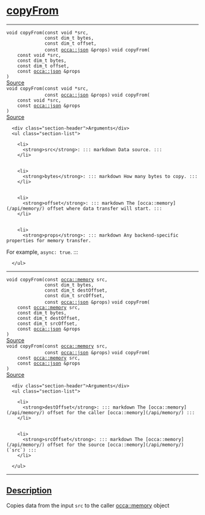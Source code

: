 
<h1 id="copy-from">
 <a href="#/api/memory/copyFrom" class="anchor">
   <span>copyFrom</span>
  </a>
</h1>

<div class="signature">

<hr>

  <div class="definition-container">
    <div class="definition">
      <code class="desktop-only"><span class="token keyword">void</span> copyFrom(<span class="token keyword">const</span> <span class="token keyword">void</span> &#42;src,
              <span class="token keyword">const</span> <span class="token keyword">dim&#95;t</span> bytes,
              <span class="token keyword">const</span> <span class="token keyword">dim&#95;t</span> offset,
              <span class="token keyword">const</span> <a href="#/api/json/">occa::json</a> &amp;props)</code>
      <code class="mobile-only"><span class="token keyword">void</span> copyFrom(
    <span class="token keyword">const</span> <span class="token keyword">void</span> &#42;src,
    <span class="token keyword">const</span> <span class="token keyword">dim&#95;t</span> bytes,
    <span class="token keyword">const</span> <span class="token keyword">dim&#95;t</span> offset,
    <span class="token keyword">const</span> <a href="#/api/json/">occa::json</a> &amp;props
)</code>
      <div class="flex-spacing"></div>
      <a href="https://github.com/libocca/occa/blob/6d155d0c/include/occa/core/memory.hpp#L345" target="_blank">Source</a>
    </div>
    
  </div>

  <div class="definition-container">
    <div class="definition">
      <code class="desktop-only"><span class="token keyword">void</span> copyFrom(<span class="token keyword">const</span> <span class="token keyword">void</span> &#42;src,
              <span class="token keyword">const</span> <a href="#/api/json/">occa::json</a> &amp;props)</code>
      <code class="mobile-only"><span class="token keyword">void</span> copyFrom(
    <span class="token keyword">const</span> <span class="token keyword">void</span> &#42;src,
    <span class="token keyword">const</span> <a href="#/api/json/">occa::json</a> &amp;props
)</code>
      <div class="flex-spacing"></div>
      <a href="https://github.com/libocca/occa/blob/6d155d0c/include/occa/core/memory.hpp#L353" target="_blank">Source</a>
    </div>
    <div class="description">

      <div class="section-header">Arguments</div>
      <ul class="section-list">
          
        <li>
          <strong>src</strong>: ::: markdown Data source. :::
        </li>


        <li>
          <strong>bytes</strong>: ::: markdown How many bytes to copy. :::
        </li>


        <li>
          <strong>offset</strong>: ::: markdown The [occa::memory](/api/memory/) offset where data transfer will start. :::
        </li>


        <li>
          <strong>props</strong>: ::: markdown Any backend-specific properties for memory transfer.
For example, `async: true`. :::
        </li>

      </ul>
</div>
  </div>

<hr>

  <div class="definition-container">
    <div class="definition">
      <code class="desktop-only"><span class="token keyword">void</span> copyFrom(<span class="token keyword">const</span> <a href="#/api/memory/">occa::memory</a> src,
              <span class="token keyword">const</span> <span class="token keyword">dim&#95;t</span> bytes,
              <span class="token keyword">const</span> <span class="token keyword">dim&#95;t</span> destOffset,
              <span class="token keyword">const</span> <span class="token keyword">dim&#95;t</span> srcOffset,
              <span class="token keyword">const</span> <a href="#/api/json/">occa::json</a> &amp;props)</code>
      <code class="mobile-only"><span class="token keyword">void</span> copyFrom(
    <span class="token keyword">const</span> <a href="#/api/memory/">occa::memory</a> src,
    <span class="token keyword">const</span> <span class="token keyword">dim&#95;t</span> bytes,
    <span class="token keyword">const</span> <span class="token keyword">dim&#95;t</span> destOffset,
    <span class="token keyword">const</span> <span class="token keyword">dim&#95;t</span> srcOffset,
    <span class="token keyword">const</span> <a href="#/api/json/">occa::json</a> &amp;props
)</code>
      <div class="flex-spacing"></div>
      <a href="https://github.com/libocca/occa/blob/6d155d0c/include/occa/core/memory.hpp#L371" target="_blank">Source</a>
    </div>
    
  </div>

  <div class="definition-container">
    <div class="definition">
      <code class="desktop-only"><span class="token keyword">void</span> copyFrom(<span class="token keyword">const</span> <a href="#/api/memory/">occa::memory</a> src,
              <span class="token keyword">const</span> <a href="#/api/json/">occa::json</a> &amp;props)</code>
      <code class="mobile-only"><span class="token keyword">void</span> copyFrom(
    <span class="token keyword">const</span> <a href="#/api/memory/">occa::memory</a> src,
    <span class="token keyword">const</span> <a href="#/api/json/">occa::json</a> &amp;props
)</code>
      <div class="flex-spacing"></div>
      <a href="https://github.com/libocca/occa/blob/6d155d0c/include/occa/core/memory.hpp#L380" target="_blank">Source</a>
    </div>
    <div class="description">

      <div class="section-header">Arguments</div>
      <ul class="section-list">
          
        <li>
          <strong>destOffset</strong>: ::: markdown The [occa::memory](/api/memory/) offset for the caller [occa::memory](/api/memory/) :::
        </li>


        <li>
          <strong>srcOffset</strong>: ::: markdown The [occa::memory](/api/memory/) offset for the source [occa::memory](/api/memory/) (`src`) :::
        </li>

      </ul>
</div>
  </div>

  <hr>
</div>


<h2 id="description">
 <a href="#/api/memory/copyFrom?id=description" class="anchor">
   <span>Description</span>
  </a>
</h2>

Copies data from the input `src` to the caller [occa::memory](/api/memory/) object
